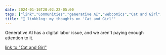 ```yaml
---
date: 2024-01-16T20:02:22-05:00
tags: ["link","Communities","generative AI","webcomics","Cat and Girl","digital labor"]
title: "🔗 linkblog: my thoughts on 'Cat and Girl'"
---
```

Generative AI has a digital labor issue, and we aren't paying enough attention to it.

[link to "Cat and Girl"](https://catandgirl.com/4000-of-my-closest-friends/)